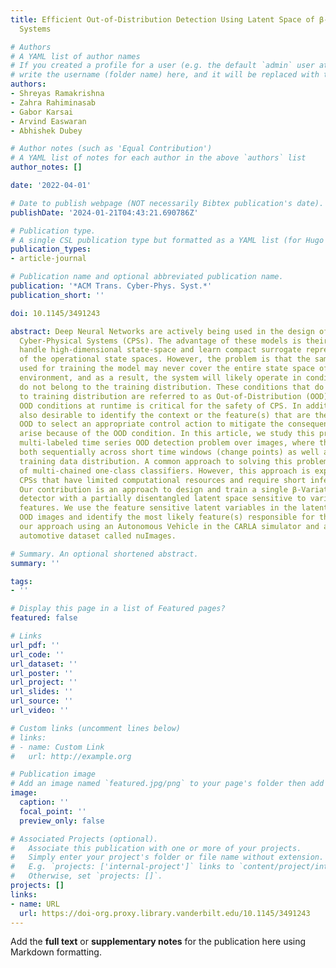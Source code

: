 ```yaml
---
title: Efficient Out-of-Distribution Detection Using Latent Space of β-VAE for Cyber-Physical
  Systems

# Authors
# A YAML list of author names
# If you created a profile for a user (e.g. the default `admin` user at `content/authors/admin/`), 
# write the username (folder name) here, and it will be replaced with their full name and linked to their profile.
authors:
- Shreyas Ramakrishna
- Zahra Rahiminasab
- Gabor Karsai
- Arvind Easwaran
- Abhishek Dubey

# Author notes (such as 'Equal Contribution')
# A YAML list of notes for each author in the above `authors` list
author_notes: []

date: '2022-04-01'

# Date to publish webpage (NOT necessarily Bibtex publication's date).
publishDate: '2024-01-21T04:43:21.690786Z'

# Publication type.
# A single CSL publication type but formatted as a YAML list (for Hugo requirements).
publication_types:
- article-journal

# Publication name and optional abbreviated publication name.
publication: '*ACM Trans. Cyber-Phys. Syst.*'
publication_short: ''

doi: 10.1145/3491243

abstract: Deep Neural Networks are actively being used in the design of autonomous
  Cyber-Physical Systems (CPSs). The advantage of these models is their ability to
  handle high-dimensional state-space and learn compact surrogate representations
  of the operational state spaces. However, the problem is that the sampled observations
  used for training the model may never cover the entire state space of the physical
  environment, and as a result, the system will likely operate in conditions that
  do not belong to the training distribution. These conditions that do not belong
  to training distribution are referred to as Out-of-Distribution (OOD). Detecting
  OOD conditions at runtime is critical for the safety of CPS. In addition, it is
  also desirable to identify the context or the feature(s) that are the source of
  OOD to select an appropriate control action to mitigate the consequences that may
  arise because of the OOD condition. In this article, we study this problem as a
  multi-labeled time series OOD detection problem over images, where the OOD is defined
  both sequentially across short time windows (change points) as well as across the
  training data distribution. A common approach to solving this problem is the use
  of multi-chained one-class classifiers. However, this approach is expensive for
  CPSs that have limited computational resources and require short inference times.
  Our contribution is an approach to design and train a single β-Variational Autoencoder
  detector with a partially disentangled latent space sensitive to variations in image
  features. We use the feature sensitive latent variables in the latent space to detect
  OOD images and identify the most likely feature(s) responsible for the OOD. We demonstrate
  our approach using an Autonomous Vehicle in the CARLA simulator and a real-world
  automotive dataset called nuImages.

# Summary. An optional shortened abstract.
summary: ''

tags:
- ''

# Display this page in a list of Featured pages?
featured: false

# Links
url_pdf: ''
url_code: ''
url_dataset: ''
url_poster: ''
url_project: ''
url_slides: ''
url_source: ''
url_video: ''

# Custom links (uncomment lines below)
# links:
# - name: Custom Link
#   url: http://example.org

# Publication image
# Add an image named `featured.jpg/png` to your page's folder then add a caption below.
image:
  caption: ''
  focal_point: ''
  preview_only: false

# Associated Projects (optional).
#   Associate this publication with one or more of your projects.
#   Simply enter your project's folder or file name without extension.
#   E.g. `projects: ['internal-project']` links to `content/project/internal-project/index.md`.
#   Otherwise, set `projects: []`.
projects: []
links:
- name: URL
  url: https://doi-org.proxy.library.vanderbilt.edu/10.1145/3491243
---
```


Add the **full text** or **supplementary notes** for the publication here using Markdown formatting.
